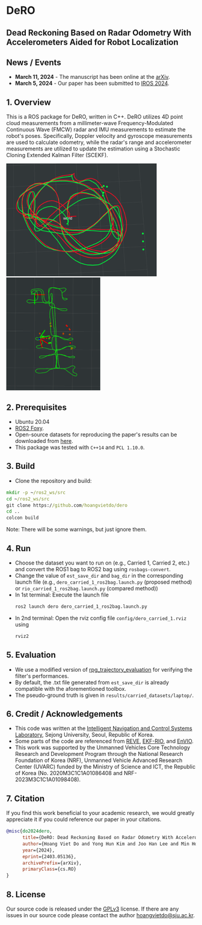 # DeRO
## Dead Reckoning Based on Radar Odometry With Accelerometers Aided for Robot Localization
## News / Events
- **March 11, 2024** - The manuscript has been online at the [arXiv](https://arxiv.org/abs/2403.05136).
- **March 5, 2024** - Our paper has been submitted to [IROS 2024](https://iros2024-abudhabi.org/).

## 1. Overview
This is a ROS package for DeRO, written in C++. DeRO utilizes 4D point cloud measurements from a millimeter-wave Frequency-Modulated Continuous Wave (FMCW) radar and IMU measurements to estimate the robot's poses. Specifically, Doppler velocity and gyroscope measurements are used to calculate odometry, while the radar's range and accelerometer measurements are utilized to update the estimation using a Stochastic Cloning Extended Kalman Filter (SCEKF).

<img src='images/vicon.png' width='400' height='300'>  <img src='images/carried_1.png' width='250' height='300'>


## 2. Prerequisites
- Ubuntu 20.04
- [ROS2 Foxy](https://docs.ros.org/en/foxy/Installation.html).
- Open-source datasets for reproducing the paper's results can be downloaded from [here](https://christopherdoer.github.io/datasets/icins_2021_radar_inertial_odometry).
- This package was tested with ```C++14``` and ```PCL 1.10.0```.

## 3. Build
- Clone the repository and build:
```cmd
mkdir -p ~/ros2_ws/src
cd ~/ros2_ws/src
git clone https://github.com/hoangvietdo/dero
cd ..
colcon build
```

Note: There will be some warnings, but just ignore them.

## 4. Run
- Choose the dataset you want to run on (e.g., Carried 1, Carried 2, etc.) and convert the ROS1 bag to ROS2 bag using ```rosbags-convert```.
- Change the value of ```est_save_dir``` and ```bag_dir``` in the corresponding launch file (e.g., ```dero_carried_1_ros2bag.launch.py``` (proposed method) or ```rio_carried_1_ros2bag.launch.py``` (compared method))
- In 1st terminal: Execute the launch file
  ```cmd
  ros2 launch dero dero_carried_1_ros2bag.launch.py
  ```
- In 2nd terminal: Open the rviz config file ```config/dero_carried_1.rviz``` using
  ```cmd
  rviz2
  ```

## 5. Evaluation
- We use a modified version of [rpg_trajectory_evaluation](https://github.com/hoangvietdo/rpg_trajectory_evaluation) for verifying the filter's performances.
- By default, the .txt file generated from ```est_save_dir``` is already compatible with the aforementioned toolbox.
- The pseudo-ground truth is given in ```results/carried_datasets/laptop/```.

## 6. Credit / Acknowledgements
- This code was written at the [Intelligent Navigation and Control Systems Laboratory](https://sites.google.com/view/incsl), Sejong University, Seoul, Republic of Korea.
- Some parts of the code are referenced from [REVE](https://github.com/christopherdoer/reve), [EKF-RIO](https://github.com/christopherdoer/rio/tree/main/ekf_rio), and [EnVIO](https://github.com/lastflowers/envio).
- This work was supported by the Unmanned Vehicles Core Technology Research and Development Program through the National Research Foundation of Korea (NRF), Unmanned Vehicle Advanced Research Center (UVARC) funded by the Ministry of Science and ICT, the Republic of Korea (No. 2020M3C1C1A01086408 and NRF-2023M3C1C1A01098408).

## 7. Citation
If you find this work beneficial to your academic research, we would greatly appreciate it if you could reference our paper in your citations.
```bibtex
@misc{do2024dero,
      title={DeRO: Dead Reckoning Based on Radar Odometry With Accelerometers Aided for Robot Localization}, 
      author={Hoang Viet Do and Yong Hun Kim and Joo Han Lee and Min Ho Lee and Jin Woo Song},
      year={2024},
      eprint={2403.05136},
      archivePrefix={arXiv},
      primaryClass={cs.RO}
}
```

## 8. License
Our source code is released under the [GPLv3](https://www.gnu.org/licenses/gpl-3.0.en.html) license. If there are any issues in our source code please contact the author [hoangvietdo@sju.ac.kr](mailto:hoangvietdo@sju.ac.kr).

